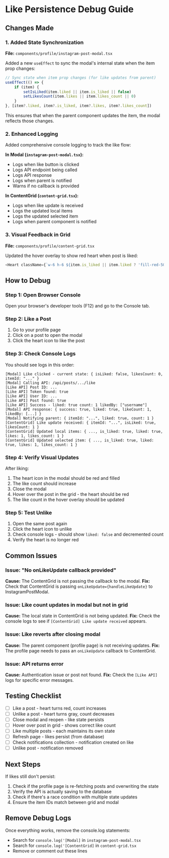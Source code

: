 # Like Persistence Debug Guide

## Changes Made

### 1. Added State Synchronization
**File:** `components/profile/instagram-post-modal.tsx`

Added a new `useEffect` to sync the modal's internal state when the item prop changes:
```typescript
// Sync state when item prop changes (for like updates from parent)
useEffect(() => {
    if (item) {
        setIsLiked(item.liked || item.is_liked || false)
        setLikesCount(item.likes || item.likes_count || 0)
    }
}, [item?.liked, item?.is_liked, item?.likes, item?.likes_count])
```

This ensures that when the parent component updates the item, the modal reflects those changes.

### 2. Enhanced Logging
Added comprehensive console logging to track the like flow:

**In Modal (`instagram-post-modal.tsx`):**
- Logs when like button is clicked
- Logs API endpoint being called
- Logs API response
- Logs when parent is notified
- Warns if no callback is provided

**In ContentGrid (`content-grid.tsx`):**
- Logs when like update is received
- Logs the updated local items
- Logs the updated selected item
- Logs when parent component is notified

### 3. Visual Feedback in Grid
**File:** `components/profile/content-grid.tsx`

Updated the hover overlay to show red heart when post is liked:
```typescript
<Heart className={`w-6 h-6 ${item.is_liked || item.liked ? 'fill-red-500 text-red-500' : 'fill-white'}`} />
```

## How to Debug

### Step 1: Open Browser Console
Open your browser's developer tools (F12) and go to the Console tab.

### Step 2: Like a Post
1. Go to your profile page
2. Click on a post to open the modal
3. Click the heart icon to like the post

### Step 3: Check Console Logs
You should see logs in this order:

```
[Modal] Like clicked - current state: { isLiked: false, likesCount: 0, itemId: "..." }
[Modal] Calling API: /api/posts/.../like
[Like API] Post ID: ...
[Like API] Token found: true
[Like API] User ID: ...
[Like API] Post found: true
[Like API] Success - liked: true count: 1 likedBy: ["username"]
[Modal] API response: { success: true, liked: true, likeCount: 1, likedBy: [...] }
[Modal] Notifying parent: { itemId: "...", liked: true, count: 1 }
[ContentGrid] Like update received: { itemId: "...", isLiked: true, likesCount: 1 }
[ContentGrid] Updated local items: { ..., is_liked: true, liked: true, likes: 1, likes_count: 1 }
[ContentGrid] Updated selected item: { ..., is_liked: true, liked: true, likes: 1, likes_count: 1 }
```

### Step 4: Verify Visual Updates
After liking:
1. The heart icon in the modal should be red and filled
2. The like count should increase
3. Close the modal
4. Hover over the post in the grid - the heart should be red
5. The like count in the hover overlay should be updated

### Step 5: Test Unlike
1. Open the same post again
2. Click the heart icon to unlike
3. Check console logs - should show `liked: false` and decremented count
4. Verify the heart is no longer red

## Common Issues

### Issue: "No onLikeUpdate callback provided"
**Cause:** The ContentGrid is not passing the callback to the modal.
**Fix:** Check that ContentGrid is passing `onLikeUpdate={handleLikeUpdate}` to InstagramPostModal.

### Issue: Like count updates in modal but not in grid
**Cause:** The local state in ContentGrid is not being updated.
**Fix:** Check the console logs to see if `[ContentGrid] Like update received` appears.

### Issue: Like reverts after closing modal
**Cause:** The parent component (profile page) is not receiving updates.
**Fix:** The profile page needs to pass an `onLikeUpdate` callback to ContentGrid.

### Issue: API returns error
**Cause:** Authentication issue or post not found.
**Fix:** Check the `[Like API]` logs for specific error messages.

## Testing Checklist

- [ ] Like a post - heart turns red, count increases
- [ ] Unlike a post - heart turns gray, count decreases
- [ ] Close modal and reopen - like state persists
- [ ] Hover over post in grid - shows correct like count
- [ ] Like multiple posts - each maintains its own state
- [ ] Refresh page - likes persist (from database)
- [ ] Check notifications collection - notification created on like
- [ ] Unlike post - notification removed

## Next Steps

If likes still don't persist:
1. Check if the profile page is re-fetching posts and overwriting the state
2. Verify the API is actually saving to the database
3. Check if there's a race condition with multiple state updates
4. Ensure the item IDs match between grid and modal

## Remove Debug Logs

Once everything works, remove the console.log statements:
- Search for `console.log('[Modal]` in `instagram-post-modal.tsx`
- Search for `console.log('[ContentGrid]` in `content-grid.tsx`
- Remove or comment out these lines

